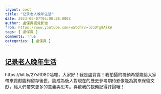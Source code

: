 ```yaml
---
layout: post
title: "记录老人晚年生活"
date: 2023-06-07T06:00:28.000Z
author: 盧保貴視覺影像
from: https://www.youtube.com/watch?v=l6bDTg8AlkA
tags: [ 盧保貴 ]
comments: True
categories: [ 盧保貴 ]
---
```

<!--1686117628000-->
[记录老人晚年生活](https://www.youtube.com/watch?v=l6bDTg8AlkA)
------

<div>
https://bit.ly/2YsRD8D哈嘍，大家好！我是盧寶貴！我拍攝的視頻希望能給大家帶來貢獻能夠留存後世，能成為後人對現在的歷史參考期待影像能為將來保留文獻，給人們帶來更多的意義與思考。喜歡我的視頻記得評論哦！
</div>
